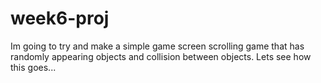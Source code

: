 # week6-proj
Im going to try and make a simple game screen scrolling game that has randomly appearing objects and collision between objects. Lets see how this goes...